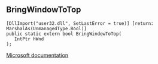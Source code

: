 ## BringWindowToTop

```
[DllImport("user32.dll", SetLastError = true)] [return: MarshalAs(UnmanagedType.Bool)]
public static extern bool BringWindowToTop(
   IntPtr hWnd
);
```

[Microsoft documentation](https://docs.microsoft.com/en-us/windows/win32/api/winuser/nf-winuser-bringwindowtotop)
